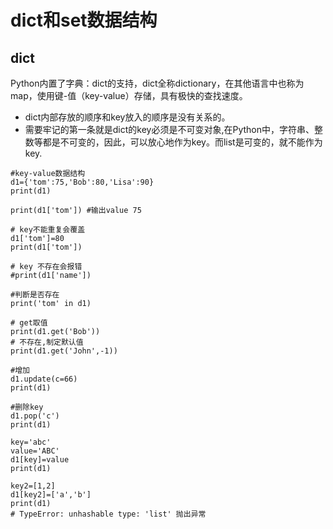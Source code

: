 # dict和set数据结构

## dict
Python内置了字典：dict的支持，dict全称dictionary，在其他语言中也称为map，使用键-值（key-value）存储，具有极快的查找速度。

* dict内部存放的顺序和key放入的顺序是没有关系的。
* 需要牢记的第一条就是dict的key必须是不可变对象,在Python中，字符串、整数等都是不可变的，因此，可以放心地作为key。而list是可变的，就不能作为key.

```
#key-value数据结构
d1={'tom':75,'Bob':80,'Lisa':90}
print(d1)

print(d1['tom']) #输出value 75

# key不能重复会覆盖
d1['tom']=80
print(d1['tom'])

# key 不存在会报错
#print(d1['name'])

#判断是否存在
print('tom' in d1)

# get取值
print(d1.get('Bob'))
# 不存在,制定默认值
print(d1.get('John',-1))

#增加
d1.update(c=66)
print(d1)

#删除key
d1.pop('c')
print(d1)

key='abc'
value='ABC'
d1[key]=value
print(d1)

key2=[1,2]
d1[key2]=['a','b']
print(d1)
# TypeError: unhashable type: 'list' 抛出异常
```

